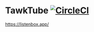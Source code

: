 TawkTube [![CircleCI](https://circleci.com/gh/adelnizamutdinov/TawkTube.svg?style=svg)](https://circleci.com/gh/adelnizamutdinov/TawkTube)
======================================================

https://listenbox.app/
